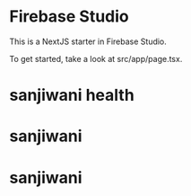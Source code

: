 # Firebase Studio

This is a NextJS starter in Firebase Studio.

To get started, take a look at src/app/page.tsx.
# sanjiwani health
# sanjiwani
# sanjiwani
